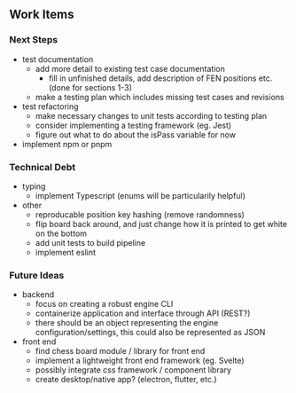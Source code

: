 ## Work Items

### Next Steps
- test documentation
  - add more detail to existing test case documentation
    - fill in unfinished details, add description of FEN positions etc. (done for sections 1-3)
  - make a testing plan which includes missing test cases and revisions
- test refactoring
  - make necessary changes to unit tests according to testing plan
  - consider implementing a testing framework (eg. Jest)
  - figure out what to do about the isPass variable for now
- implement npm or pnpm

### Technical Debt
- typing
  - implement Typescript (enums will be particularily helpful)
- other
  - reproducable position key hashing (remove randomness)
  - flip board back around, and just change how it is printed to get white on the bottom
  - add unit tests to build pipeline
  - implement eslint

### Future Ideas
- backend
  - focus on creating a robust engine CLI
  - containerize application and interface through API (REST?)
  - there should be an object representing the engine configuration/settings, this could also be represented as JSON 
- front end
  - find chess board module / library for front end
  - implement a lightweight front end framework (eg. Svelte)
  - possibly integrate css framework / component library
  - create desktop/native app? (electron, flutter, etc.)